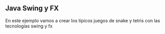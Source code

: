 ## Java Swing y FX

En este ejemplo vamos a crear los típicos juegos de snake y tetris con las tecnologías swing y fx
